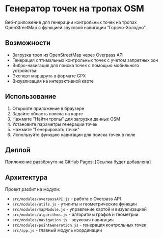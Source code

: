 # Генератор точек на тропах OSM

Веб-приложение для генерации контрольных точек на тропах OpenStreetMap с функцией звуковой навигации "Горячо-Холодно".

## Возможности

- Загрузка троп из OpenStreetMap через Overpass API 
- Генерация оптимальных контрольных точек с учетом запретных зон
- Вибро-навигация для поиска точек с помощью мобильного устройства
- Экспорт маршрута в формате GPX
- Визуализация на интерактивной карте

## Использование

1. Откройте приложение в браузере
2. Задайте область поиска на карте
3. Нажмите "Найти тропы" для загрузки данных OSM
4. Установите параметры генерации точек
5. Нажмите "Генерировать точки"
6. Используйте функцию навигации для поиска точек в поле

## Деплой

Приложение развёрнуто на GitHub Pages: [Ссылка будет добавлена]

## Архитектура

Проект разбит на модули:
- `src/modules/overpassAPI.js` - работа с Overpass API
- `src/modules/utils.js` - утилиты и геометрические функции  
- `src/modules/mapModule.js` - управление картой и визуализацией
- `src/modules/algorithms.js` - алгоритмы графов и геометрии
- `src/modules/navigation.js` - звуковая навигация
- `src/modules/pointGeneration.js` - генерация контрольных точек
- `src/app.js` - главный модуль координации 
